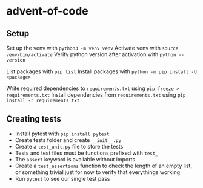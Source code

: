 # advent-of-code

## Setup
Set up the venv with `python3 -m venv venv` Activate venv with `source venv/bin/activate` Verify python version after activation with `python --version`

List packages with `pip list` Install packages with `python -m pip install -U <package>`

Write required dependencies to `requirements.txt` using `pip freeze > requirements.txt` Install dependencies from `requirements.txt` using `pip install -r requirements.txt`

## Creating tests
- Install pytest with `pip install pytest`
- Create tests folder and create `__init__.py`
- Create a `test_unit.py` file to store the tests
- Tests and test files must be functions prefixed with `test_`
- The `assert` keyword is available without imports
- Create a `test_assertions` function to check the length of an empty list, or something trivial just for now to verify that everythings working
- Run `pytest` to see our single test pass